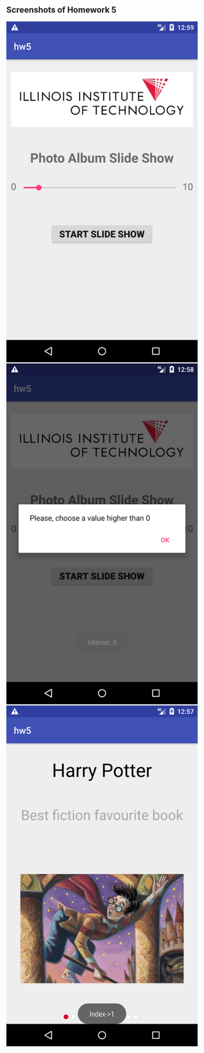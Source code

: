 ## Screenshots of Homework 5


![alt text](Images/firstscreen.png "First Screenshot"  )
![alt text](Images/zeroerror.png "First Screenshot" )
![alt text](Images/secondscreen.png "First Screenshot" )
